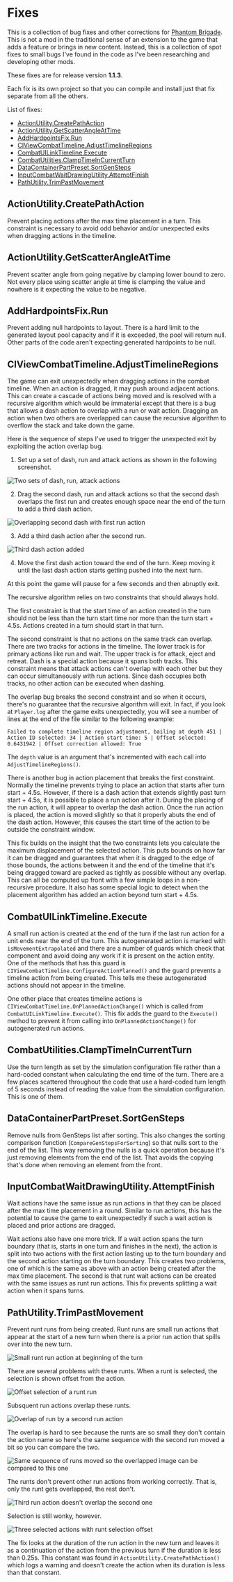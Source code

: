 # Fixes

This is a collection of bug fixes and other corrections for [Phantom Brigade](https://braceyourselfgames.com/phantom-brigade/). This is not a mod in the traditional sense of an extension to the game that adds a feature or brings in new content. Instead, this is a collection of spot fixes to small bugs I've found in the code as I've been researching and developing other mods.

These fixes are for release version **1.1.3**.

Each fix is its own project so that you can compile and install just that fix separate from all the others.

List of fixes:

- [ActionUtility.CreatePathAction](#actionutilitycreatepathaction)
- [ActionUtility.GetScatterAngleAtTime](#actionutilitygetscatterangleattime)
- [AddHardpointsFix.Run](#addhardpointsfixrun)
- [CIViewCombatTimeline.AdjustTimelineRegions](#civiewcombattimelineadjusttimelineregions)
- [CombatUILinkTimeline.Execute](#combatuilinktimelineexecute)
- [CombatUtilities.ClampTimeInCurrentTurn](#combatutilitiesclamptimeincurrentturn)
- [DataContainerPartPreset.SortGenSteps](#datacontainerpartpresetsortgensteps)
- [InputCombatWaitDrawingUtility.AttemptFinish](#inputcombatwaitdrawingutilityattemptfinish)
- [PathUtility.TrimPastMovement](#pathutilitytrimpastmovement)

## ActionUtility.CreatePathAction

Prevent placing actions after the max time placement in a turn. This constraint is necessary to avoid odd behavior and/or unexpected exits when dragging actions in the timeline.

## ActionUtility.GetScatterAngleAtTime

Prevent scatter angle from going negative by clamping lower bound to zero. Not every place using scatter angle at time is clamping the value and nowhere is it expecting the value to be negative.

## AddHardpointsFix.Run

Prevent adding null hardpoints to layout. There is a hard limit to the generated layout pool capacity and if it is exceeded, the pool will return null. Other parts of the code aren't expecting generated hardpoints to be null.

## CIViewCombatTimeline.AdjustTimelineRegions

The game can exit unexpectedly when dragging actions in the combat timeline. When an action is dragged, it may push around adjacent actions. This can create a cascade of actions being moved and is resolved with a recursive algorithm which would be immaterial except that there is a bug that allows a dash action to overlap with a run or wait action. Dragging an action when two others are overlapped can cause the recursive algorithm to overflow the stack and take down the game.

Here is the sequence of steps I've used to trigger the unexpected exit by exploiting the action overlap bug.

1. Set up a set of dash, run and attack actions as shown in the following screenshot.

![Two sets of dash, run, attack actions](https://github.com/echkode/PhantomBrigadeMod_Fixes/assets/48565771/2799b641-295a-4844-b676-a1b95d3be2c2)

2. Drag the second dash, run and attack actions so that the second dash overlaps the first run and creates enough space near the end of the turn to add a third dash action.

![Overlapping second dash with first run action](https://github.com/echkode/PhantomBrigadeMod_Fixes/assets/48565771/5d0439af-b2a9-4c08-be12-47f546175fe9)

3. Add a third dash action after the second run.

![Third dash action added](https://github.com/echkode/PhantomBrigadeMod_Fixes/assets/48565771/c551afd7-a6fe-460d-bbf9-8109b9f0ad68)

4. Move the first dash action toward the end of the turn. Keep moving it until the last dash action starts getting pushed into the next turn.

At this point the game will pause for a few seconds and then abruptly exit.

The recursive algorithm relies on two constraints that should always hold.

The first constraint is that the start time of an action created in the turn should not be less than the turn start time nor more than the turn start + 4.5s. Actions created in a turn should start in that turn.

The second constraint is that no actions on the same track can overlap. There are two tracks for actions in the timeline. The lower track is for primary actions like run and wait. The upper track is for attack, eject and retreat. Dash is a special action because it spans both tracks. This constraint means that attack actions can't overlap with each other but they can occur simultaneously with run actions. Since dash occupies both tracks, no other action can be executed when dashing.

The overlap bug breaks the second constraint and so when it occurs, there's no guarantee that the recursive algorithm will exit. In fact, if you look at `Player.log` after the game exits unexpectedly, you will see a number of lines at the end of the file similar to the following example:
```
Failed to complete timeline region adjustment, bailing at depth 451 | Action ID selected: 34 | Action start time: 5 | Offset selected: 0.6431942 | Offset correction allowed: True
```
The `depth` value is an argument that's incremented with each call into `AdjustTimelineRegions()`.

There is another bug in action placement that  breaks the first constraint. Normally the timeline prevents trying to place an action that starts after turn start + 4.5s. However, if there is a dash action that extends slightly past turn start + 4.5s, it is possible to place a run action after it. During the placing of the run action, it will appear to overlap the dash action. Once the run action is placed, the action is moved slightly so that it properly abuts the end of the dash action. However, this causes the start time of the action to be outside the constraint window.

This fix builds on the insight that the two constraints lets you calculate the maximum displacement of the selected action. This puts bounds on how far it can be dragged and guarantees that when it is dragged to the edge of those bounds, the actions between it and the end of the timeline that it's being dragged toward are packed as tightly as possible without any overlap. This can all be computed up front with a few simple loops in a non-recursive procedure. It also has some special logic to detect when the placement algorithm has added an action beyond turn start + 4.5s.

## CombatUILinkTimeline.Execute

A small run action is created at the end of the turn if the last run action for a unit ends near the end of the turn. This autogenerated action is marked with `isMovementExtrapolated` and there are a number of guards which check that component and avoid doing any work if it is present on the action entity. One of the methods that has this guard is `CIViewCombatTimeline.ConfigureActionPlanned()` and the guard prevents a timeline action from being created. This tells me these autogenerated actions should not appear in the timeline.

One other place that creates timeline actions is `CIViewCombatTimeline.OnPlannedActionChange()` which is called from `CombatUILinkTimeline.Execute()`. This fix adds the guard to the `Execute()` method to prevent it from calling into `OnPlannedActionChange()` for autogenerated run actions.

## CombatUtilities.ClampTimeInCurrentTurn

Use the turn length as set by the simulation configuration file rather than a hard-coded constant when calculating the end time of the turn. There are a few places scattered throughout the code that use a hard-coded turn length of 5 seconds instead of reading the value from the simulation configuration. This is one of them.

## DataContainerPartPreset.SortGenSteps

Remove nulls from GenSteps list after sorting. This also changes the sorting comparison function (`CompareGenStepsForSorting`) so that nulls sort to the end of the list. This way removing the nulls is a quick operation because it's just removing elements from the end of the list. That avoids the copying that's done when removing an element from the front.

## InputCombatWaitDrawingUtility.AttemptFinish

Wait actions have the same issue as run actions in that they can be placed after the max time placement in a round. Similar to run actions, this has the potential to cause the game to exit unexpectedly if such a wait action is placed and prior actions are dragged.

Wait actions also have one more trick. If a wait action spans the turn boundary (that is, starts in one turn and finishes in the next), the action is split into two actions with the first action lasting up to the turn boundary and the second action starting on the turn boundary. This creates two problems, one of which is the same as above with an action being created after the max time placement. The second is that runt wait actions can be created with the same issues as runt run actions. This fix prevents splitting a wait action when it spans turns.

## PathUtility.TrimPastMovement

Prevent runt runs from being created. Runt runs are small run actions that appear at the start of a new turn when there is a prior run action that spills over into the new turn.

![Small runt run action at beginning of the turn](https://github.com/echkode/PhantomBrigadeMod_Fixes/assets/48565771/4b4ad7bd-b3ce-4892-9345-c50aba30031c)

There are several problems with these runts. When a runt is selected, the selection is shown offset from the action.

![Offset selection of a runt run](https://github.com/echkode/PhantomBrigadeMod_Fixes/assets/48565771/c7b10695-7d39-4525-8447-5e338f4f5f33)

Subsquent run actions overlap these runts.

![Overlap of run by a second run action](https://github.com/echkode/PhantomBrigadeMod_Fixes/assets/48565771/e7a80191-6dae-44bb-8128-8a6967c9dd44)

The overlap is hard to see because the runts are so small they don't contain the action name so here's the same sequence with the second run moved a bit so you can compare the two.

![Same sequence of runs moved so the overlapped image can be compared to this one](https://github.com/echkode/PhantomBrigadeMod_Fixes/assets/48565771/d94c68b0-dffb-4ff7-a47a-87456a3cda30)

The runts don't prevent other run actions from working correctly. That is, only the runt gets overlapped, the rest don't.

![Third run action doesn't overlap the second one](https://github.com/echkode/PhantomBrigadeMod_Fixes/assets/48565771/9e1c32c1-3a21-49a2-9e09-6fd6309d4ab3)

Selection is still wonky, however.

![Three selected actions with runt selection offset](https://github.com/echkode/PhantomBrigadeMod_Fixes/assets/48565771/d125084e-ed3a-4dbf-b370-bb7373b6fabf)

The fix looks at the duration of the run action in the new turn and leaves it as a continuation of the action from the previous turn if the duration is less than 0.25s. This constant was found in `ActionUtility.CreatePathAction()` which logs a warning and doesn't create the action when its duration is less than that constant.
